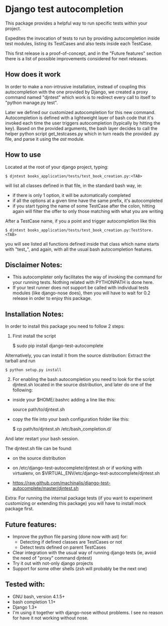 Django test autocompletion
==========================

This package provides a helpful way to run specific tests within your project.

Expedites the invocation of tests to run by providing autocompletion inside
test modules, listing its TestCases and also tests inside each TestCase.

This first release is a proof-of-concept, and in the "Future features" section
there is a list of possible improvements considered for next releases.


How does it work
----------------

In order to make a non-intrusive installation, instead of coupling this
autocompletion with the one provided by Django, we created a proxy command
named "djntest" which work is to redirect every call to itself to
"python manage.py test".

Later we defined our customized autocompletion for this new command.
Autocompletion is defined with a lightweight layer of bash code that it's
invoked each time the user triggers autocompletion (typically by hitting the
<TAB> key). Based on the provided arguments, the bash layer decides to call the
helper python script get_testcases.py which in turn reads the provided .py
file, and parse it using the *ast* module.


How to use
----------

Located at the root of your django project, typing:

    $ djntest books_application/tests/test_book_creation.py:<TAB>

will list all classes defined in that file, in the standard bash way, ie:
 * if there is only 1 option, it will be automatically completed
 * if all the options at a given time have the same prefix, it's autocompleted
 * if you start typing the name of some TestCase after the colon, hitting <TAB>
   again will filter the offer to only those matching with what you are writing

After a TestCase name, if you a point and trigger autocompletion like this

    $ djntest books_application/tests/test_book_creation.py:TestStore.<TAB>

you will see listed all functions defined inside that class which name starts
with "test_", and again, with all the usual bash autocompletion features.


Disclaimer Notes:
-----------------

 * This autocompleter only facilitates the way of invoking the command for
   your running tests. Nothing related with PYTHONPATH is done here.
 * If your test runner does not support be called with individual tests
   modules (like django-nose does), then you will have to wait for 0.2 release
   in order to enjoy this package.


Installation Notes:
-------------------

In order to install this package you need to follow 2 steps:

1. First install the script

    $ sudo pip install django-test-autocomplete

Alternatively, you can install it from the source distribution:
Extract the tarball and run

    $ python setup.py install

2. For enabling the bash autocompletion you need to look for the
script djntest.sh located in the source distribution, and later
do one of the following:

 * inside your $HOME/.bashrc adding a line like this:

    source path/to/djntest.sh

 * copy the file into your bash configuration folder like this:

    $ cp path/to/djntest.sh /etc/bash_completion.d/

And later restart your bash session.

The djntest.sh file can be found:

 * on the source distribution

 * on /etc/django-test-autocomplete/djntest.sh or if working with virtualenv, on
   $VIRTUAL_ENV/etc/django-test-autocomplete/djntest.sh

 * https://raw.github.com/machinalis/django-test-autocomplete/master/djntest.sh

Extra:
For running the internal package tests (if you want to experiment customizing
or extending this package) you will have to install mock package first.


Future features:
----------------

 * Improve the python file parsing (done now with ast) for:
    - Detecting if defined classes are TestCases or not
    - Detect tests defined on parent TestCases
 * Clear integration with the usual way of running django tests (ie, avoid the need of
   "proxy" command djntest)
 * Try it out with not-only django projects
 * Support for some other shells (zsh will probably be the next one)


Tested with:
------------
 * GNU bash, version 4.1.5+
 * bash completion 1.1+
 * Django 1.3+
 * I'm using it together with django-nose without problems. I see no reason for
   have it not working without nose.
